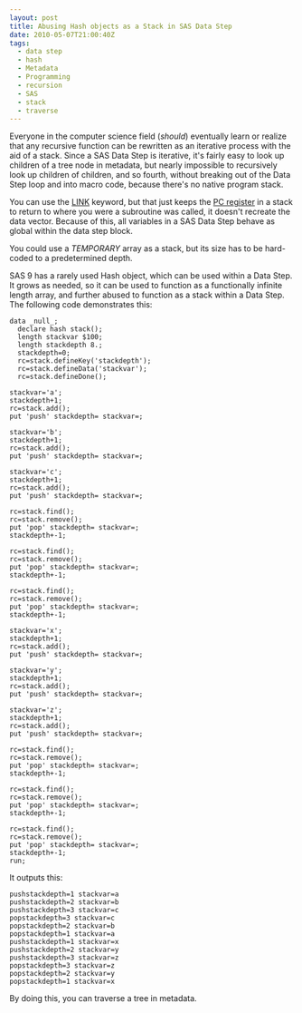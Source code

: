```yaml
---
layout: post
title: Abusing Hash objects as a Stack in SAS Data Step
date: 2010-05-07T21:00:40Z
tags:
  - data step
  - hash
  - Metadata
  - Programming
  - recursion
  - SAS
  - stack
  - traverse
---
```


Everyone in the computer science field (<em>should</em>) eventually learn or realize that any recursive function can be rewritten as an iterative process with the aid of a stack. Since a SAS Data Step is iterative, it's fairly easy to look up children of a tree node in metadata, but nearly impossible to recursively look up children of children, and so fourth, without breaking out of the Data Step loop and into macro code, because there's no native program stack.

You can use the [LINK](http://support.sas.com/documentation/cdl/en/lrdict/62618/HTML/default/a000201972.htm) keyword, but that just keeps the [PC register](http://en.wikipedia.org/wiki/Program_counter) in a stack to return to where you were a subroutine was called, it doesn't recreate the data vector. Because of this, all variables in a SAS Data Step behave as global within the data step block.

You could use a _TEMPORARY_ array as a stack, but its size has to be hard-coded to a predetermined depth.

SAS 9 has a rarely used Hash object, which can be used within a Data Step. It grows as needed, so it can be used to function as a functionally infinite length array, and further abused to function as a stack within a Data Step. The following code demonstrates this:

```sas
data _null_;
  declare hash stack();
  length stackvar $100;
  length stackdepth 8.;
  stackdepth=0;
  rc=stack.defineKey('stackdepth');
  rc=stack.defineData('stackvar');
  rc=stack.defineDone();

stackvar='a';
stackdepth+1;
rc=stack.add();
put 'push' stackdepth= stackvar=;

stackvar='b';
stackdepth+1;
rc=stack.add();
put 'push' stackdepth= stackvar=;

stackvar='c';
stackdepth+1;
rc=stack.add();
put 'push' stackdepth= stackvar=;

rc=stack.find();
rc=stack.remove();
put 'pop' stackdepth= stackvar=;
stackdepth+-1;

rc=stack.find();
rc=stack.remove();
put 'pop' stackdepth= stackvar=;
stackdepth+-1;

rc=stack.find();
rc=stack.remove();
put 'pop' stackdepth= stackvar=;
stackdepth+-1;

stackvar='x';
stackdepth+1;
rc=stack.add();
put 'push' stackdepth= stackvar=;

stackvar='y';
stackdepth+1;
rc=stack.add();
put 'push' stackdepth= stackvar=;

stackvar='z';
stackdepth+1;
rc=stack.add();
put 'push' stackdepth= stackvar=;

rc=stack.find();
rc=stack.remove();
put 'pop' stackdepth= stackvar=;
stackdepth+-1;

rc=stack.find();
rc=stack.remove();
put 'pop' stackdepth= stackvar=;
stackdepth+-1;

rc=stack.find();
rc=stack.remove();
put 'pop' stackdepth= stackvar=;
stackdepth+-1;
run;
```

It outputs this:

```
pushstackdepth=1 stackvar=a
pushstackdepth=2 stackvar=b
pushstackdepth=3 stackvar=c
popstackdepth=3 stackvar=c
popstackdepth=2 stackvar=b
popstackdepth=1 stackvar=a
pushstackdepth=1 stackvar=x
pushstackdepth=2 stackvar=y
pushstackdepth=3 stackvar=z
popstackdepth=3 stackvar=z
popstackdepth=2 stackvar=y
popstackdepth=1 stackvar=x
```

By doing this, you can traverse a tree in metadata.
